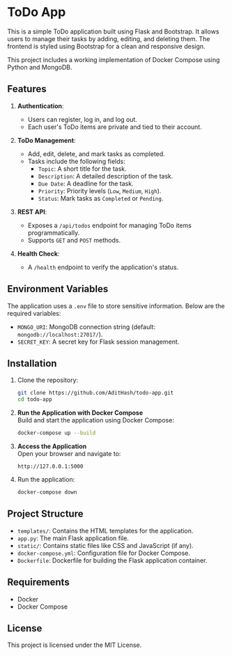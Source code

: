 # ToDo App

This is a simple ToDo application built using Flask and Bootstrap. It allows users to manage their tasks by adding, editing, and deleting them. The frontend is styled using Bootstrap for a clean and responsive design.

This project includes a working implementation of Docker Compose using Python and MongoDB.

## Features

1. **Authentication**:
   - Users can register, log in, and log out.
   - Each user's ToDo items are private and tied to their account.

2. **ToDo Management**:
   - Add, edit, delete, and mark tasks as completed.
   - Tasks include the following fields:
     - `Topic`: A short title for the task.
     - `Description`: A detailed description of the task.
     - `Due Date`: A deadline for the task.
     - `Priority`: Priority levels (`Low`, `Medium`, `High`).
     - `Status`: Mark tasks as `Completed` or `Pending`.

3. **REST API**:
   - Exposes a `/api/todos` endpoint for managing ToDo items programmatically.
   - Supports `GET` and `POST` methods.

4. **Health Check**:
   - A `/health` endpoint to verify the application's status.

## Environment Variables

The application uses a `.env` file to store sensitive information. Below are the required variables:

- `MONGO_URI`: MongoDB connection string (default: `mongodb://localhost:27017/`).
- `SECRET_KEY`: A secret key for Flask session management.

## Installation

1. Clone the repository:
   ```bash
   git clone https://github.com/AditHash/todo-app.git
   cd todo-app
   ```

2. **Run the Application with Docker Compose**  
   Build and start the application using Docker Compose:
   ```bash
   docker-compose up --build
   ```

3. **Access the Application**  
   Open your browser and navigate to:
   ```
   http://127.0.0.1:5000
   ```

4. Run the application:
   ```bash
   docker-compose down
   ```

## Project Structure

- `templates/`: Contains the HTML templates for the application.
- `app.py`: The main Flask application file.
- `static/`: Contains static files like CSS and JavaScript (if any).
- `docker-compose.yml`: Configuration file for Docker Compose.
- `Dockerfile`: Dockerfile for building the Flask application container.

## Requirements

- Docker
- Docker Compose

## License

This project is licensed under the MIT License.
